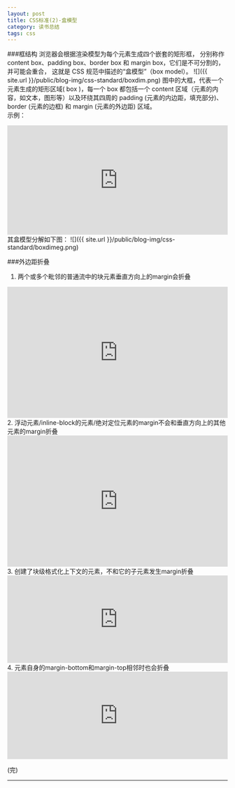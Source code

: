 ```yaml
---
layout: post
title: CSS标准(2)-盒模型
category: 读书总结
tags: css
---
```

###框结构
浏览器会根据渲染模型为每个元素生成四个嵌套的矩形框， 分别称作 content box、padding box、border box 和 margin box，它们是不可分割的，并可能会重合， 这就是 CSS 规范中描述的“盒模型”（box model）。
![]({{ site.url }}/public/blog-img/css-standard/boxdim.png)
图中的大框，代表一个元素生成的矩形区域( box )，每一个 box 都包括一个 content 区域（元素的内容，如文本，图形等）以及环绕其四周的 padding (元素的内边距，填充部分)、border (元素的边框) 和 margin (元素的外边距) 区域。  
示例：
<iframe width="100%" height="250" src="http://jsfiddle.net/cyningsun/ycaPS/embedded/result,html,css/" allowfullscreen="allowfullscreen" frameborder="0"></iframe>
其盒模型分解如下图：
![]({{ site.url }}/public/blog-img/css-standard/boxdimeg.png)

###外边距折叠
1.  两个或多个毗邻的普通流中的块元素垂直方向上的margin会折叠
<iframe width="100%" height="300" src="http://jsfiddle.net/cyningsun/n9E8h/embedded/html,result/" allowfullscreen="allowfullscreen" frameborder="0"></iframe>
2.  浮动元素/inline-block的元素/绝对定位元素的margin不会和垂直方向上的其他元素的margin折叠
<iframe width="100%" height="300" src="http://jsfiddle.net/cyningsun/gbF8J/embedded/html,result/" allowfullscreen="allowfullscreen" frameborder="0"></iframe>
3.  创建了块级格式化上下文的元素，不和它的子元素发生margin折叠
<iframe width="100%" height="200" src="http://jsfiddle.net/cyningsun/e3F9F/embedded/html,result/" allowfullscreen="allowfullscreen" frameborder="0"></iframe>
4.  元素自身的margin-bottom和margin-top相邻时也会折叠
<iframe width="100%" height="200" src="http://jsfiddle.net/cyningsun/2V8T3/embedded/html,result/" allowfullscreen="allowfullscreen" frameborder="0"></iframe>

(完)


---

